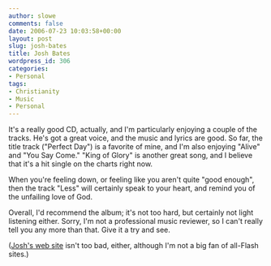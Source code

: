 ```yaml
---
author: slowe
comments: false
date: 2006-07-23 10:03:58+00:00
layout: post
slug: josh-bates
title: Josh Bates
wordpress_id: 306
categories:
- Personal
tags:
- Christianity
- Music
- Personal
---
```


It's a really good CD, actually, and I'm particularly enjoying a couple of the tracks. He's got a great voice, and the music and lyrics are good. So far, the title track ("Perfect Day") is a favorite of mine, and I'm also enjoying "Alive" and "You Say Come." "King of Glory" is another great song, and I believe that it's a hit single on the charts right now.

When you're feeling down, or feeling like you aren't quite "good enough", then the track "Less" will certainly speak to your heart, and remind you of the unfailing love of God.

Overall, I'd recommend the album; it's not too hard, but certainly not light listening either. Sorry, I'm not a professional music reviewer, so I can't really tell you any more than that. Give it a try and see.

([Josh's web site](http://www.joshbatesmusic.com/) isn't too bad, either, although I'm not a big fan of all-Flash sites.)
